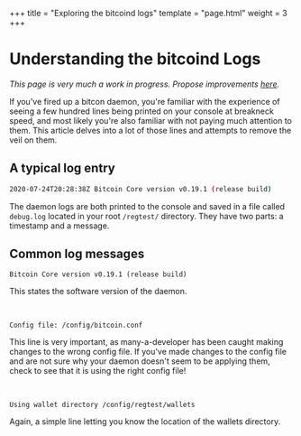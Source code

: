 +++
title = "Exploring the bitcoind logs"
template = "page.html"
weight = 3
+++

# Understanding the bitcoind Logs

_This page is very much a work in progress. Propose improvements [here](https://github.com/thunderbiscuit/learn-bitcoin-testnet)._

If you've fired up a bitcon daemon, you're familiar with the experience of seeing a few hundred lines being printed on your console at breakneck speed, and most likely you're also familiar with not paying much attention to them. This article delves into a lot of those lines and attempts to remove the veil on them.

## A typical log entry

```sh
2020-07-24T20:28:38Z Bitcoin Core version v0.19.1 (release build)
```

The daemon logs are both printed to the console and saved in a file called `debug.log` located in your root `/regtest/` directory. They have two parts: a timestamp and a message.

## Common log messages

`Bitcoin Core version v0.19.1 (release build)`

This states the software version of the daemon.

<br />

`Config file: /config/bitcoin.conf`

This line is very important, as many-a-developer has been caught making changes to the wrong config file. If you've made changes to the config file and are not sure why your daemon doesn't seem to be applying them, check to see that it is using the right config file!

<br />

`Using wallet directory /config/regtest/wallets`

Again, a simple line letting you know the location of the wallets directory.
